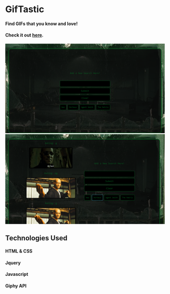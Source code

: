 # GifTastic

#### Find GIFs that you know and love!

#### Check it out [here](https://sapulsic.github.io/GifTastic/).

![screenshot](/assets/images/GifTastic1.png)
![screenshot](/assets/images/GifTastic2.png)


## Technologies Used

#### HTML & CSS
#### Jquery
#### Javascript
#### Giphy API
